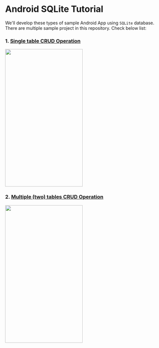 # Android SQLite Tutorial

We'll develop these types of sample Android App using `SQLite` database. There are multiple sample project in this repository. Check below list:

### 1. [Single table CRUD Operation](https://github.com/hasancse91/Android-SQLite-Tutorial/tree/master/01.SQLite-Single-Table-CRUD)
<img src="https://raw.githubusercontent.com/hasancse91/Android-SQLite-Tutorial/master/data/sqlite-app-screenshot.gif" width="250" height="444" />

### 2. [Multiple (two) tables CRUD Operation](https://github.com/hasancse91/Android-SQLite-Tutorial/tree/master/02.SQLite-Multiple-Tables-CRUD)
<img src="https://raw.githubusercontent.com/hasancse91/Android-SQLite-Tutorial/master/data/Android-SQLite-Multiple-table-CRUD.gif" width="250" height="444" />
